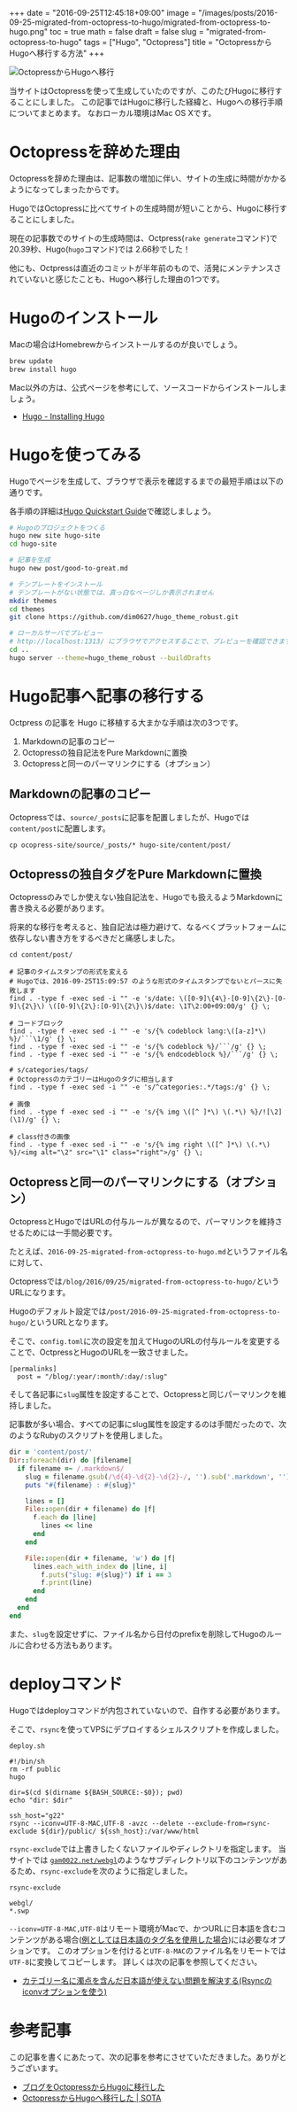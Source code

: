 +++
date = "2016-09-25T12:45:18+09:00"
image = "/images/posts/2016-09-25-migrated-from-octopress-to-hugo/migrated-from-octopress-to-hugo.png"
toc = true
math = false
draft = false
slug = "migrated-from-octopress-to-hugo"
tags = ["Hugo", "Octopress"]
title = "OctopressからHugoへ移行する方法"
+++

![OctopressからHugoへ移行](/images/posts/2016-09-25-migrated-from-octopress-to-hugo/migrated-from-octopress-to-hugo.png)

当サイトはOctopressを使って生成していたのですが、このたびHugoに移行することにしました。
この記事ではHugoに移行した経緯と、Hugoへの移行手順についてまとめます。
なおローカル環境はMac OS Xです。

# Octopressを辞めた理由

Octopressを辞めた理由は、記事数の増加に伴い、サイトの生成に時間がかかるようになってしまったからです。

HugoではOctopressに比べてサイトの生成時間が短いことから、Hugoに移行することにしました。

現在の記事数でのサイトの生成時間は、Octpress(`rake generate`コマンド)で 20.39秒、Hugo(`hugo`コマンド)では 2.66秒でした！

他にも、Octpressは直近のコミットが半年前のもので、活発にメンテナンスされていないと感じたことも、Hugoへ移行した理由の1つです。

# Hugoのインストール

Macの場合はHomebrewからインストールするのが良いでしょう。

```bash
brew update
brew install hugo
```

Mac以外の方は、公式ページを参考にして、ソースコードからインストールしましょう。

- [Hugo - Installing Hugo](https://gohugo.io/overview/installing/)

<!--more-->

# Hugoを使ってみる

Hugoでページを生成して、ブラウザで表示を確認するまでの最短手順は以下の通りです。

各手順の詳細は[Hugo Quickstart Guide](https://gohugo.io/overview/quickstart/)で確認しましょう。

```bash
# Hugoのプロジェクトをつくる
hugo new site hugo-site
cd hugo-site

# 記事を生成
hugo new post/good-to-great.md

# テンプレートをインストール
# テンプレートがない状態では、真っ白なページしか表示されません
mkdir themes
cd themes
git clone https://github.com/dim0627/hugo_theme_robust.git

# ローカルサーバでプレビュー
# http://localhost:1313/ にブラウザでアクセスすることで、プレビューを確認できます
cd ..
hugo server --theme=hugo_theme_robust --buildDrafts
```

# Hugo記事へ記事の移行する

Octpress の記事を Hugo に移植する大まかな手順は次の3つです。

1. Markdownの記事のコピー
2. Octopressの独自記法をPure Markdownに置換
3. Octopressと同一のパーマリンクにする（オプション）

## Markdownの記事のコピー

Octopressでは、`source/_posts`に記事を配置しましたが、Hugoでは`content/post`に配置します。

```
cp ocopress-site/source/_posts/* hugo-site/content/post/
```

## Octopressの独自タグをPure Markdownに置換
Octopressのみでしか使えない独自記法を、Hugoでも扱えるようMarkdownに書き換える必要があります。

将来的な移行を考えると、独自記法は極力避けて、なるべくプラットフォームに依存しない書き方をするべきだと痛感しました。

```
cd content/post/

# 記事のタイムスタンプの形式を変える
# Hugoでは、2016-09-25T15:09:57 のような形式のタイムスタンプでないとパースに失敗します
find . -type f -exec sed -i "" -e 's/date: \([0-9]\{4\}-[0-9]\{2\}-[0-9]\{2\}\) \([0-9]\{2\}:[0-9]\{2\}\)$/date: \1T\2:00+09:00/g' {} \;

# コードブロック
find . -type f -exec sed -i "" -e 's/{% codeblock lang:\([a-z]*\) %}/```\1/g' {} \;
find . -type f -exec sed -i "" -e 's/{% codeblock %}/```/g' {} \;
find . -type f -exec sed -i "" -e 's/{% endcodeblock %}/```/g' {} \;

# s/categories/tags/
# OctopressのカテゴリーはHugoのタグに相当します
find . -type f -exec sed -i "" -e 's/^categories:.*/tags:/g' {} \;

# 画像
find . -type f -exec sed -i "" -e 's/{% img \([^ ]*\) \(.*\) %}/![\2](\1)/g' {} \;

# class付きの画像
find . -type f -exec sed -i "" -e 's/{% img right \([^ ]*\) \(.*\) %}/<img alt="\2" src="\1" class="right">/g' {} \;
```

## Octopressと同一のパーマリンクにする（オプション）

OctopressとHugoではURLの付与ルールが異なるので、パーマリンクを維持させるためには一手間必要です。

たとえば、`2016-09-25-migrated-from-octopress-to-hugo.md`というファイル名に対して、

Octopressでは`/blog/2016/09/25/migrated-from-octopress-to-hugo/`というURLになります。

Hugoのデフォルト設定では`/post/2016-09-25-migrated-from-octopress-to-hugo/`というURLとなります。

そこで、`config.toml`に次の設定を加えてHugoのURLの付与ルールを変更することで、OctpressとHugoのURLを一致させました。

```
[permalinks]
  post = "/blog/:year/:month/:day/:slug"
```

そして各記事に`slug`属性を設定することで、Octopressと同じパーマリンクを維持しました。

記事数が多い場合、すべての記事にslug属性を設定するのは手間だったので、次のようなRubyのスクリプトを使用しました。

```ruby
dir = 'content/post/'
Dir::foreach(dir) do |filename|
  if filename =~ /.markdown$/
    slug = filename.gsub(/\d{4}-\d{2}-\d{2}-/, '').sub('.markdown', '')
    puts "#{filename} : #{slug}"

    lines = []
    File::open(dir + filename) do |f|
      f.each do |line|
        lines << line
      end
    end

    File::open(dir + filename, 'w') do |f|
      lines.each_with_index do |line, i|
        f.puts("slug: #{slug}") if i == 3
        f.print(line)
      end
    end
  end
end
```

また、`slug`を設定せずに、ファイル名から日付のprefixを削除してHugoのルールに合わせる方法もあります。

# deployコマンド

Hugoではdeployコマンドが内包されていないので、自作する必要があります。

そこで、`rsync`を使ってVPSにデプロイするシェルスクリプトを作成しました。

`deploy.sh`

```
#!/bin/sh
rm -rf public
hugo

dir=$(cd $(dirname ${BASH_SOURCE:-$0}); pwd)
echo "dir: $dir"

ssh_host="g22"
rsync --iconv=UTF-8-MAC,UTF-8 -avzc --delete --exclude-from=rsync-exclude ${dir}/public/ ${ssh_host}:/var/www/html
```

`rsync-exclude`では上書きしたくないファイルやディレクトリを指定します。
当サイトでは [`gam0022.net/webgl`](/webgl/)のようなサブディレクトリ以下のコンテンツがあるため、`rsync-exclude`を次のように指定しました。

`rsync-exclude`

```
webgl/
*.swp
```

`--iconv=UTF-8-MAC,UTF-8`はリモート環境がMacで、かつURLに日本語を含むコンテンツがある場合([例としては日本語のタグ名を使用した場合](/tags/レイマーチング/))には必要なオプションです。
このオプションを付けると`UTF-8-MAC`のファイル名をリモートでは`UTF-8`に変換してコピーします。 詳しくは次の記事を参照してください。

- [カテゴリー名に濁点を含んだ日本語が使えない問題を解決する(Rsyncのiconvオプションを使う)](/blog/2012/08/11/use-rsync-iconv-option/)

# 参考記事

この記事を書くにあたって、次の記事を参考にさせていただきました。ありがとうございます。

- [ブログをOctopressからHugoに移行した](https://yet.unresolved.xyz/blog/2015/01/04/migrate-blog-to-hugo-from-octopress/)
- [OctopressからHugoへ移行した | SOTA](http://deeeet.com/writing/2014/12/25/hugo/)
